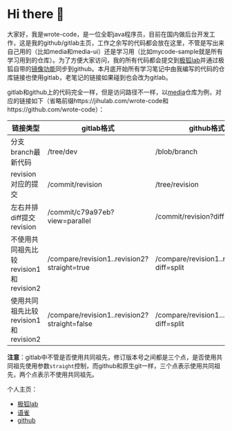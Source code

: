 # Hi there 👋

<!--
**wrote-code/wrote-code** is a ✨ _special_ ✨ repository because its `README.md` (this file) appears on your GitHub profile.

Here are some ideas to get you started:

- 🔭 I’m currently working on ...
- 🌱 I’m currently learning ...
- 👯 I’m looking to collaborate on ...
- 🤔 I’m looking for help with ...
- 💬 Ask me about ...
- 📫 How to reach me: ...
- 😄 Pronouns: ...
- ⚡ Fun fact: ...
-->

大家好，我是wrote-code，是一位全职java程序员，目前在国内做后台开发工作，这是我的github/gitlab主页，工作之余写的代码都会放在这里，不管是写出来自己用的（比如media和media-ui）还是学习用（比如mycode-sample就是所有学习用到的仓库）。为了方便大家访问，我的所有代码都会提交到[极狐lab](https://jihulab.com)并通过极狐自带的[镜像功能](https://docs.gitlab.cn/jh/user/project/repository/mirror/)同步到github。本月底开始所有学习笔记中由我编写的代码的仓库链接也使用gitlab，老笔记的链接如果碰到也会改为gitlab。

gitlab和github上的代码完全一样，但是访问路径不一样，以[media](https://jihulab.com/wrote-code/media)仓库为例，对应的链接如下（省略前缀https://jihulab.com/wrote-code和https://github.com/wrote-code）：

| 链接类型                               | gitlab格式                                   | github格式                                |
| -------------------------------------- | -------------------------------------------- | ----------------------------------------- |
| 分支branch最新代码                     | /tree/dev                                    | /blob/branch                              |
| revision对应的提交                     | /commit/revision                             | /tree/revision                            |
| 左右并排diff提交revision               | /commit/c79a97eb?view=parallel               | /commit/revision?diff=split               |
| 不使用共同祖先比较revision1和revision2 | /compare/revision1..revision2?straight=true  | /compare/revision1..revision2?diff=split  |
| 使用共同祖先比较revision1和revision2   | /compare/revision1..revision2?straight=false | /compare/revision1...revision2?diff=split |

**注意**：gitlab中不管是否使用共同祖先，修订版本号之间都是三个点，是否使用共同祖先使用参数`straight`控制，而github和原生git一样，三个点表示使用共同祖先，两个点表示不使用共同祖先。

个人主页：

- [极狐lab](https://jihulab.com/zhuge-cunfu)
- [语雀](https://www.yuque.com/nopointexception)
- [github](https://github.com/wrote-code)

<!-- - flowus公开分享目录页 -->
<!-- - 阿里云社区或其他可以写技术文章的网站 -->
